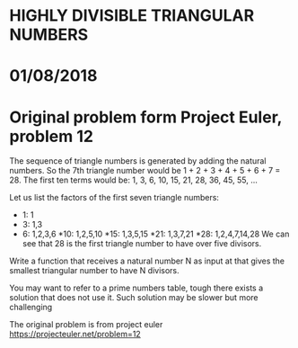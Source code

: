 #                    HIGHLY DIVISIBLE TRIANGULAR NUMBERS                     
#                             01/08/2018                                    
#            Original problem form Project Euler, problem 12                 #

The sequence of triangle numbers is generated by adding the natural numbers. 
So the 7th triangle number would be 1 + 2 + 3 + 4 + 5 + 6 + 7 = 28. 
The first ten terms would be:
                              1, 3, 6, 10, 15, 21, 28, 36, 45, 55, ...

Let us list the factors of the first seven triangle numbers:

* 1: 1
* 3: 1,3
* 6: 1,2,3,6
*10: 1,2,5,10
*15: 1,3,5,15
*21: 1,3,7,21
*28: 1,2,4,7,14,28
We can see that 28 is the first triangle number to have over five divisors.

Write a function that receives a natural number N as input at that gives
the smallest triangular number to have N divisors.

You may want to refer to a prime numbers table, tough there exists a solution
that does not use it. Such solution may be slower but more challenging

The original problem is from project euler 
https://projecteuler.net/problem=12
